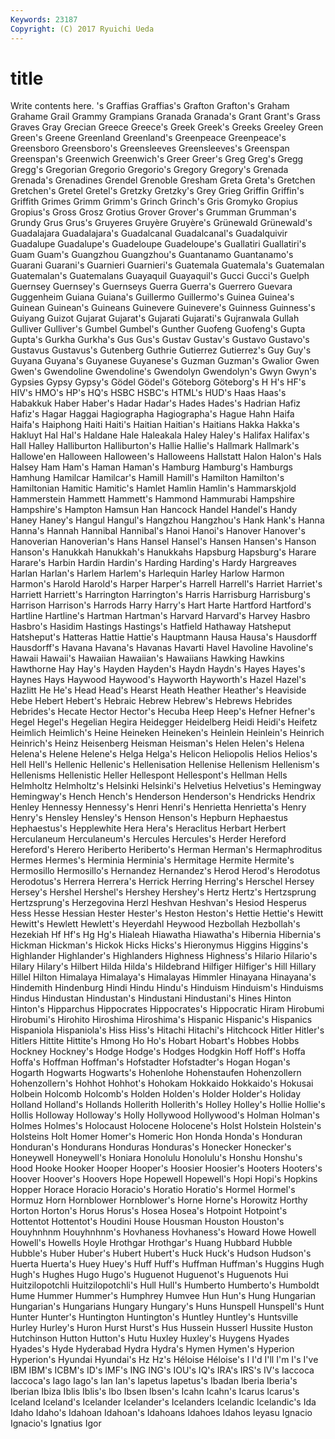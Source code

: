 ```yaml
---
Keywords: 23187 
Copyright: (C) 2017 Ryuichi Ueda
---
```


# title

Write contents here.
's Graffias Graffias's Grafton Grafton's Graham Grahame Grail
Grammy Grampians Granada Granada's Grant Grant's Grass Graves Gray Grecian
Greece Greece's Greek Greek's Greeks Greeley Green Green's Greene Greenland
Greenland's Greenpeace Greenpeace's Greensboro Greensboro's Greensleeves Greensleeves's Greenspan Greenspan's Greenwich
Greenwich's Greer Greer's Greg Greg's Gregg Gregg's Gregorian Gregorio Gregorio's
Gregory Gregory's Grenada Grenada's Grenadines Grendel Grenoble Gresham Greta Greta's
Gretchen Gretchen's Gretel Gretel's Gretzky Gretzky's Grey Grieg Griffin Griffin's
Griffith Grimes Grimm Grimm's Grinch Grinch's Gris Gromyko Gropius Gropius's
Gross Grosz Grotius Grover Grover's Grumman Grumman's Grundy Grus Grus's
Gruyeres Gruyère Gruyère's Grünewald Grünewald's Guadalajara Guadalajara's Guadalcanal Guadalcanal's Guadalquivir
Guadalupe Guadalupe's Guadeloupe Guadeloupe's Guallatiri Guallatiri's Guam Guam's Guangzhou Guangzhou's
Guantanamo Guantanamo's Guarani Guarani's Guarnieri Guarnieri's Guatemala Guatemala's Guatemalan Guatemalan's
Guatemalans Guayaquil Guayaquil's Gucci Gucci's Guelph Guernsey Guernsey's Guernseys Guerra
Guerra's Guerrero Guevara Guggenheim Guiana Guiana's Guillermo Guillermo's Guinea Guinea's
Guinean Guinean's Guineans Guinevere Guinevere's Guinness Guinness's Guiyang Guizot Gujarat
Gujarat's Gujarati Gujarati's Gujranwala Gullah Gulliver Gulliver's Gumbel Gumbel's Gunther
Guofeng Guofeng's Gupta Gupta's Gurkha Gurkha's Gus Gus's Gustav Gustav's
Gustavo Gustavo's Gustavus Gustavus's Gutenberg Guthrie Gutierrez Gutierrez's Guy Guy's
Guyana Guyana's Guyanese Guyanese's Guzman Guzman's Gwalior Gwen Gwen's Gwendoline
Gwendoline's Gwendolyn Gwendolyn's Gwyn Gwyn's Gypsies Gypsy Gypsy's Gödel Gödel's
Göteborg Göteborg's H H's HF's HIV's HMO's HP's HQ's HSBC
HSBC's HTML's HUD's Haas Haas's Habakkuk Haber Haber's Hadar Hadar's
Hades Hades's Hadrian Hafiz Hafiz's Hagar Haggai Hagiographa Hagiographa's Hague
Hahn Haifa Haifa's Haiphong Haiti Haiti's Haitian Haitian's Haitians Hakka
Hakka's Hakluyt Hal Hal's Haldane Hale Haleakala Haley Haley's Halifax
Halifax's Hall Halley Halliburton Halliburton's Hallie Hallie's Hallmark Hallmark's Hallowe'en
Halloween Halloween's Halloweens Hallstatt Halon Halon's Hals Halsey Ham Ham's
Haman Haman's Hamburg Hamburg's Hamburgs Hamhung Hamilcar Hamilcar's Hamill Hamill's
Hamilton Hamilton's Hamiltonian Hamitic Hamitic's Hamlet Hamlin Hamlin's Hammarskjold Hammerstein
Hammett Hammett's Hammond Hammurabi Hampshire Hampshire's Hampton Hamsun Han Hancock
Handel Handel's Handy Haney Haney's Hangul Hangul's Hangzhou Hangzhou's Hank
Hank's Hanna Hanna's Hannah Hannibal Hannibal's Hanoi Hanoi's Hanover Hanover's
Hanoverian Hanoverian's Hans Hansel Hansel's Hansen Hansen's Hanson Hanson's Hanukkah
Hanukkah's Hanukkahs Hapsburg Hapsburg's Harare Harare's Harbin Hardin Hardin's Harding
Harding's Hardy Hargreaves Harlan Harlan's Harlem Harlem's Harlequin Harley Harlow
Harmon Harmon's Harold Harold's Harper Harper's Harrell Harrell's Harriet Harriet's
Harriett Harriett's Harrington Harrington's Harris Harrisburg Harrisburg's Harrison Harrison's Harrods
Harry Harry's Hart Harte Hartford Hartford's Hartline Hartline's Hartman Hartman's
Harvard Harvard's Harvey Hasbro Hasbro's Hasidim Hastings Hastings's Hatfield Hathaway
Hatsheput Hatsheput's Hatteras Hattie Hattie's Hauptmann Hausa Hausa's Hausdorff Hausdorff's
Havana Havana's Havanas Havarti Havel Havoline Havoline's Hawaii Hawaii's Hawaiian
Hawaiian's Hawaiians Hawking Hawkins Hawthorne Hay Hay's Hayden Hayden's Haydn
Haydn's Hayes Hayes's Haynes Hays Haywood Haywood's Hayworth Hayworth's Hazel
Hazel's Hazlitt He He's Head Head's Hearst Heath Heather Heather's
Heaviside Hebe Hebert Hebert's Hebraic Hebrew Hebrew's Hebrews Hebrides Hebrides's
Hecate Hector Hector's Hecuba Heep Heep's Hefner Hefner's Hegel Hegel's
Hegelian Hegira Heidegger Heidelberg Heidi Heidi's Heifetz Heimlich Heimlich's Heine
Heineken Heineken's Heinlein Heinlein's Heinrich Heinrich's Heinz Heisenberg Heisman Heisman's
Helen Helen's Helena Helena's Helene Helene's Helga Helga's Helicon Heliopolis
Helios Helios's Hell Hell's Hellenic Hellenic's Hellenisation Hellenise Hellenism Hellenism's
Hellenisms Hellenistic Heller Hellespont Hellespont's Hellman Hells Helmholtz Helmholtz's Helsinki
Helsinki's Helvetius Helvetius's Hemingway Hemingway's Hench Hench's Henderson Henderson's Hendricks
Hendrix Henley Hennessy Hennessy's Henri Henri's Henrietta Henrietta's Henry Henry's
Hensley Hensley's Henson Henson's Hepburn Hephaestus Hephaestus's Hepplewhite Hera Hera's
Heraclitus Herbart Herbert Herculaneum Herculaneum's Hercules Hercules's Herder Hereford Hereford's
Herero Heriberto Heriberto's Herman Herman's Hermaphroditus Hermes Hermes's Herminia Herminia's
Hermitage Hermite Hermite's Hermosillo Hermosillo's Hernandez Hernandez's Herod Herod's Herodotus
Herodotus's Herrera Herrera's Herrick Herring Herring's Herschel Hersey Hersey's Hershel
Hershel's Hershey Hershey's Hertz Hertz's Hertzsprung Hertzsprung's Herzegovina Herzl Heshvan
Heshvan's Hesiod Hesperus Hess Hesse Hessian Hester Hester's Heston Heston's
Hettie Hettie's Hewitt Hewitt's Hewlett Hewlett's Heyerdahl Heywood Hezbollah Hezbollah's
Hezekiah Hf Hf's Hg Hg's Hialeah Hiawatha Hiawatha's Hibernia Hibernia's
Hickman Hickman's Hickok Hicks Hicks's Hieronymus Higgins Higgins's Highlander Highlander's
Highlanders Highness Highness's Hilario Hilario's Hilary Hilary's Hilbert Hilda Hilda's
Hildebrand Hilfiger Hilfiger's Hill Hillary Hillel Hilton Himalaya Himalaya's Himalayas
Himmler Hinayana Hinayana's Hindemith Hindenburg Hindi Hindu Hindu's Hinduism Hinduism's
Hinduisms Hindus Hindustan Hindustan's Hindustani Hindustani's Hines Hinton Hinton's Hipparchus
Hippocrates Hippocrates's Hippocratic Hiram Hirobumi Hirobumi's Hirohito Hiroshima Hiroshima's Hispanic
Hispanic's Hispanics Hispaniola Hispaniola's Hiss Hiss's Hitachi Hitachi's Hitchcock Hitler
Hitler's Hitlers Hittite Hittite's Hmong Ho Ho's Hobart Hobart's Hobbes
Hobbs Hockney Hockney's Hodge Hodge's Hodges Hodgkin Hoff Hoff's Hoffa
Hoffa's Hoffman Hoffman's Hofstadter Hofstadter's Hogan Hogan's Hogarth Hogwarts Hogwarts's
Hohenlohe Hohenstaufen Hohenzollern Hohenzollern's Hohhot Hohhot's Hohokam Hokkaido Hokkaido's Hokusai
Holbein Holcomb Holcomb's Holden Holden's Holder Holder's Holiday Holland Holland's
Hollands Hollerith Hollerith's Holley Holley's Hollie Hollie's Hollis Holloway Holloway's
Holly Hollywood Hollywood's Holman Holman's Holmes Holmes's Holocaust Holocene Holocene's
Holst Holstein Holstein's Holsteins Holt Homer Homer's Homeric Hon Honda
Honda's Honduran Honduran's Hondurans Honduras Honduras's Honecker Honecker's Honeywell Honeywell's
Honiara Honolulu Honolulu's Honshu Honshu's Hood Hooke Hooker Hooper Hooper's
Hoosier Hoosier's Hooters Hooters's Hoover Hoover's Hoovers Hope Hopewell Hopewell's
Hopi Hopi's Hopkins Hopper Horace Horacio Horacio's Horatio Horatio's Hormel
Hormel's Hormuz Horn Hornblower Hornblower's Horne Horne's Horowitz Horthy Horton
Horton's Horus Horus's Hosea Hosea's Hotpoint Hotpoint's Hottentot Hottentot's Houdini
House Housman Houston Houston's Houyhnhnm Houyhnhnm's Hovhaness Hovhaness's Howard Howe
Howell Howell's Howells Hoyle Hrothgar Hrothgar's Huang Hubbard Hubble Hubble's
Huber Huber's Hubert Hubert's Huck Huck's Hudson Hudson's Huerta Huerta's
Huey Huey's Huff Huff's Huffman Huffman's Huggins Hugh Hugh's Hughes
Hugo Hugo's Huguenot Huguenot's Huguenots Hui Huitzilopotchli Huitzilopotchli's Hull Hull's
Humberto Humberto's Humboldt Hume Hummer Hummer's Humphrey Humvee Hun Hun's
Hung Hungarian Hungarian's Hungarians Hungary Hungary's Huns Hunspell Hunspell's Hunt
Hunter Hunter's Huntington Huntington's Huntley Huntley's Huntsville Hurley Hurley's Huron
Hurst Hurst's Hus Hussein Husserl Hussite Huston Hutchinson Hutton Hutton's
Hutu Huxley Huxley's Huygens Hyades Hyades's Hyde Hyderabad Hydra Hydra's
Hymen Hymen's Hyperion Hyperion's Hyundai Hyundai's Hz Hz's Héloise Héloise's
I I'd I'll I'm I's I've IBM IBM's ICBM's ID's
IMF's ING ING's IOU's IQ's IRA's IRS's IV's Iaccoca Iaccoca's
Iago Iago's Ian Ian's Iapetus Iapetus's Ibadan Iberia Iberia's Iberian
Ibiza Iblis Iblis's Ibo Ibsen Ibsen's Icahn Icahn's Icarus Icarus's
Iceland Iceland's Icelander Icelander's Icelanders Icelandic Icelandic's Ida Idaho Idaho's
Idahoan Idahoan's Idahoans Idahoes Idahos Ieyasu Ignacio Ignacio's Ignatius Igor
